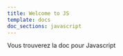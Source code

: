 ```yaml
---
title: Welcome to JS
template: docs
doc_sections: javascript
---
```


Vous trouverez la doc pour Javascript